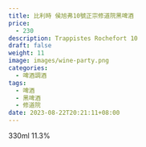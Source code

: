 ```yaml
---
title: 比利時 侯旭弗10號正宗修道院黑啤酒
price:
  - 230
description: Trappistes Rochefort 10
draft: false
weight: 11
image: images/wine-party.png
categories:
  - 啤酒調酒
tags:
  - 啤酒
  - 黑啤酒
  - 修道院
date: 2023-08-22T20:21:11+08:00
---
```

330ml 11.3%